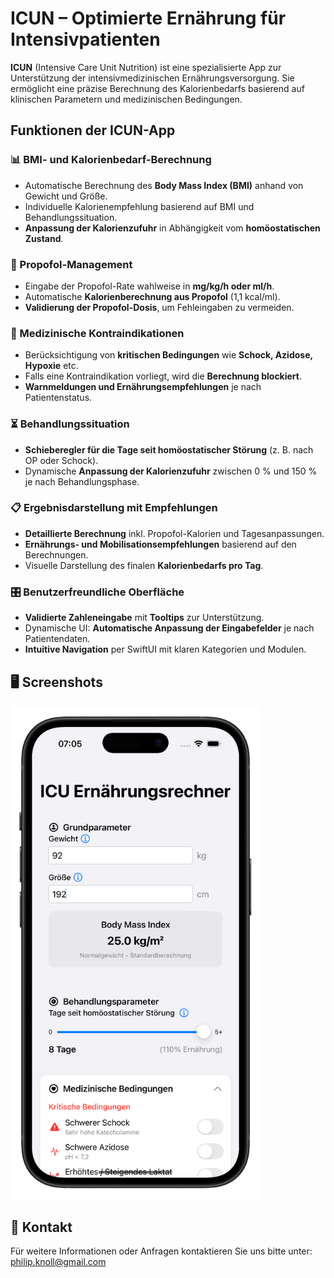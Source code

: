
# ICUN – Optimierte Ernährung für Intensivpatienten

**ICUN** (Intensive Care Unit Nutrition) ist eine spezialisierte App zur Unterstützung der intensivmedizinischen Ernährungsversorgung. Sie ermöglicht eine präzise Berechnung des Kalorienbedarfs basierend auf klinischen Parametern und medizinischen Bedingungen.

## Funktionen der ICUN-App

### 📊 BMI- und Kalorienbedarf-Berechnung  
- Automatische Berechnung des **Body Mass Index (BMI)** anhand von Gewicht und Größe.  
- Individuelle Kalorienempfehlung basierend auf BMI und Behandlungssituation.  
- **Anpassung der Kalorienzufuhr** in Abhängigkeit vom **homöostatischen Zustand**.

### 💉 Propofol-Management  
- Eingabe der Propofol-Rate wahlweise in **mg/kg/h oder ml/h**.  
- Automatische **Kalorienberechnung aus Propofol** (1,1 kcal/ml).  
- **Validierung der Propofol-Dosis**, um Fehleingaben zu vermeiden.  

### 🚨 Medizinische Kontraindikationen  
- Berücksichtigung von **kritischen Bedingungen** wie **Schock, Azidose, Hypoxie** etc.  
- Falls eine Kontraindikation vorliegt, wird die **Berechnung blockiert**.  
- **Warnmeldungen und Ernährungsempfehlungen** je nach Patientenstatus.  

### ⏳ Behandlungssituation  
- **Schieberegler für die Tage seit homöostatischer Störung** (z. B. nach OP oder Schock).  
- Dynamische **Anpassung der Kalorienzufuhr** zwischen 0 % und 150 % je nach Behandlungsphase.  

### 📋 Ergebnisdarstellung mit Empfehlungen  
- **Detaillierte Berechnung** inkl. Propofol-Kalorien und Tagesanpassungen.  
- **Ernährungs- und Mobilisationsempfehlungen** basierend auf den Berechnungen.  
- Visuelle Darstellung des finalen **Kalorienbedarfs pro Tag**.  

### 🎛 Benutzerfreundliche Oberfläche  
- **Validierte Zahleneingabe** mit **Tooltips** zur Unterstützung.  
- Dynamische UI: **Automatische Anpassung der Eingabefelder** je nach Patientendaten.  
- **Intuitive Navigation** per SwiftUI mit klaren Kategorien und Modulen.  

## 🖥 Screenshots  
<img src="mockup1.png" alt="ICUN App Mockup" width="400">

## 📩 Kontakt
Für weitere Informationen oder Anfragen kontaktieren Sie uns bitte unter: [philip.knoll@gmail.com](mailto:philip.knoll@gmail.com)
